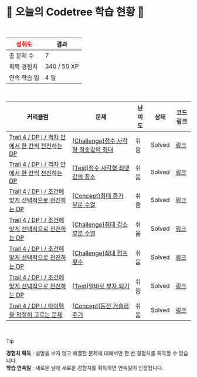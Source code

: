 # 🌲 오늘의 Codetree 학습 현황 🌲

<br />

| <span style="color:red;display:block;text-align:center;"> **성취도**</span> | 결과 |
|---|---|
| 총 문제 수 | 7 |
| 획득 경험치 | 340 / 50 XP |
| 연속 학습 일 | 4 일 |

<br />

|커리큘럼|문제|난이도|상태|코드 링크|
|---|---|---|---|---|
|[Trail 4 / DP I / 격자 안에서 한 칸씩 전진하는 DP](https://www.codetree.ai/trail-info/intermediate-low/)|[[Challenge]정수 사각형 최솟값의 최대](https://www.codetree.ai/trails/complete/curated-cards/challenge-maximin-path-in-square/)|쉬움|Solved|[링크](https://github.com/jihwankim128/datastructure/blob/main/250920/%EC%A0%95%EC%88%98%20%EC%82%AC%EA%B0%81%ED%98%95%20%EC%B5%9C%EC%86%9F%EA%B0%92%EC%9D%98%20%EC%B5%9C%EB%8C%80/maximin-path-in-square.java)|
|[Trail 4 / DP I / 격자 안에서 한 칸씩 전진하는 DP](https://www.codetree.ai/trail-info/intermediate-low/)|[[Test]정수 사각형 최댓값의 최소](https://www.codetree.ai/trails/complete/curated-cards/test-minimax-path-in-square/)|쉬움|Solved|[링크](https://github.com/jihwankim128/datastructure/blob/main/250920/%EC%A0%95%EC%88%98%20%EC%82%AC%EA%B0%81%ED%98%95%20%EC%B5%9C%EB%8C%93%EA%B0%92%EC%9D%98%20%EC%B5%9C%EC%86%8C/minimax-path-in-square.java)|
|[Trail 4 / DP I / 조건에 맞게 선택적으로 전진하는 DP](https://www.codetree.ai/trail-info/intermediate-low/)|[[Concept]최대 증가 부분 수열](https://www.codetree.ai/trails/complete/curated-cards/intro-longest-increasing-subsequence/)|쉬움|Solved|[링크](https://github.com/jihwankim128/datastructure/blob/main/250920/%EC%B5%9C%EB%8C%80%20%EC%A6%9D%EA%B0%80%20%EB%B6%80%EB%B6%84%20%EC%88%98%EC%97%B4/longest-increasing-subsequence.java)|
|[Trail 4 / DP I / 조건에 맞게 선택적으로 전진하는 DP](https://www.codetree.ai/trail-info/intermediate-low/)|[[Challenge]최대 감소 부분 수열](https://www.codetree.ai/trails/complete/curated-cards/challenge-longest-decreasing-subsequence/)|쉬움|Solved|[링크](https://github.com/jihwankim128/datastructure/blob/main/250920/%EC%B5%9C%EB%8C%80%20%EA%B0%90%EC%86%8C%20%EB%B6%80%EB%B6%84%20%EC%88%98%EC%97%B4/longest-decreasing-subsequence.java)|
|[Trail 4 / DP I / 조건에 맞게 선택적으로 전진하는 DP](https://www.codetree.ai/trail-info/intermediate-low/)|[[Challenge]최대 점프 횟수](https://www.codetree.ai/trails/complete/curated-cards/challenge-maximum-number-of-jumps/)|쉬움|Solved|[링크](https://github.com/jihwankim128/datastructure/blob/main/250920/%EC%B5%9C%EB%8C%80%20%EC%A0%90%ED%94%84%20%ED%9A%9F%EC%88%98/maximum-number-of-jumps.java)|
|[Trail 4 / DP I / 조건에 맞게 선택적으로 전진하는 DP](https://www.codetree.ai/trail-info/intermediate-low/)|[[Test]알바로 부자 되기](https://www.codetree.ai/trails/complete/curated-cards/test-being-rich-by-working-part-time/)|쉬움|Solved|[링크](https://github.com/jihwankim128/datastructure/blob/main/250920/%EC%95%8C%EB%B0%94%EB%A1%9C%20%EB%B6%80%EC%9E%90%20%EB%90%98%EA%B8%B0/being-rich-by-working-part-time.java)|
|[Trail 4 / DP I / 아이템을 적절히 고르는 문제](https://www.codetree.ai/trail-info/intermediate-low/)|[[Concept]동전 거슬러주기](https://www.codetree.ai/trails/complete/curated-cards/intro-coin-change/)|쉬움|Solved|[링크](https://github.com/jihwankim128/datastructure/blob/main/250920/%EB%8F%99%EC%A0%84%20%EA%B1%B0%EC%8A%AC%EB%9F%AC%EC%A3%BC%EA%B8%B0/coin-change.java)|


<br />

> [!TIP]
> **경험치 획득** : 설명을 보지 않고 해결한 문제에 대해서만 한 번 경험치를 획득할 수 있습니다.  
> **학습 연속일** : 새로운 날에 새로운 경험치를 획득하면 연속일이 인정됩니다.

